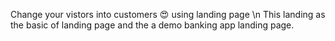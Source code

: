 Change your vistors into customers 😍 using landing page \n
This landing as the basic of landing page and the a demo banking app landing page.
